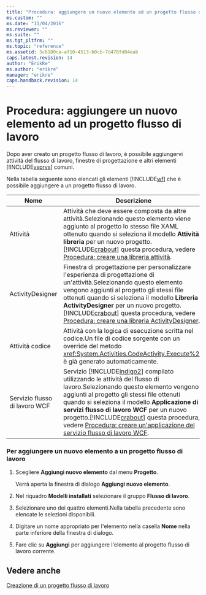 ```yaml
---
title: "Procedura: aggiungere un nuovo elemento ad un progetto flusso di lavoro | Microsoft Docs"
ms.custom: ""
ms.date: "11/04/2016"
ms.reviewer: ""
ms.suite: ""
ms.tgt_pltfrm: ""
ms.topic: "reference"
ms.assetid: 5c6180ca-af10-4513-b0cb-7d478fd84eab
caps.latest.revision: 14
author: "ErikRe"
ms.author: "erikre"
manager: "erikre"
caps.handback.revision: 14
---
```

# Procedura: aggiungere un nuovo elemento ad un progetto flusso di lavoro
Dopo aver creato un progetto flusso di lavoro, è possibile aggiungervi attività del flusso di lavoro, finestre di progettazione e altri elementi [!INCLUDE[vsprvs](../code-quality/includes/vsprvs_md.md)] comuni.  
  
 Nella tabella seguente sono elencati gli elementi [!INCLUDE[wf](../workflow-designer/includes/wf_md.md)] che è possibile aggiungere a un progetto flusso di lavoro.  
  
|Nome|Descrizione|  
|----------|-----------------|  
|Attività|Attività che deve essere composta da altre attività.Selezionando questo elemento viene aggiunto al progetto lo stesso file XAML ottenuto quando si seleziona il modello **Attività libreria** per un nuovo progetto.[!INCLUDE[crabout](../test/includes/crabout_md.md)] questa procedura, vedere [Procedura: creare una libreria attività](../workflow-designer/how-to-create-an-activity-library.md).|  
|ActivityDesigner|Finestra di progettazione per personalizzare l'esperienza di progettazione di un'attività.Selezionando questo elemento vengono aggiunti al progetto gli stessi file ottenuti quando si seleziona il modello **Libreria ActivityDesigner** per un nuovo progetto.[!INCLUDE[crabout](../test/includes/crabout_md.md)] questa procedura, vedere [Procedura: creare una libreria ActivityDesigner](../workflow-designer/how-to-create-an-activity-designer-library.md).|  
|Attività codice|Attività con la logica di esecuzione scritta nel codice.Un file di codice sorgente con un override del metodo <xref:System.Activities.CodeActivity.Execute%2A> è già generato automaticamente.|  
|Servizio flusso di lavoro WCF|Servizio [!INCLUDE[indigo2](../workflow-designer/includes/indigo2_md.md)] compilato utilizzando le attività del flusso di lavoro.Selezionando questo elemento vengono aggiunti al progetto gli stessi file ottenuti quando si seleziona il modello **Applicazione di servizi flusso di lavoro WCF** per un nuovo progetto.[!INCLUDE[crabout](../test/includes/crabout_md.md)] questa procedura, vedere [Procedura: creare un'applicazione del servizio flusso di lavoro WCF](../workflow-designer/how-to-create-a-wcf-workflow-service-application.md).|  
  
### Per aggiungere un nuovo elemento a un progetto flusso di lavoro  
  
1.  Scegliere **Aggiungi nuovo elemento** dal menu **Progetto**.  
  
     Verrà aperta la finestra di dialogo **Aggiungi nuovo elemento**.  
  
2.  Nel riquadro **Modelli installati** selezionare il gruppo **Flusso di lavoro**.  
  
3.  Selezionare uno dei quattro elementi.Nella tabella precedente sono elencate le selezioni disponibili.  
  
4.  Digitare un nome appropriato per l'elemento nella casella **Nome** nella parte inferiore della finestra di dialogo.  
  
5.  Fare clic su **Aggiungi** per aggiungere l'elemento al progetto flusso di lavoro corrente.  
  
## Vedere anche  
 [Creazione di un progetto flusso di lavoro](../workflow-designer/creating-a-workflow-project.md)